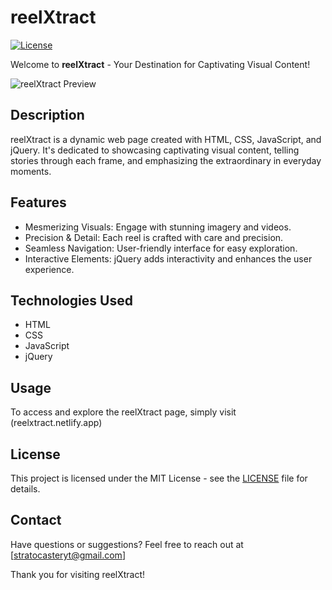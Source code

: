 # reelXtract

[![License](https://img.shields.io/badge/License-MIT-blue.svg)](https://opensource.org/licenses/MIT)

Welcome to **reelXtract** - Your Destination for Captivating Visual Content!

![reelXtract Preview](screenshot.png)

## Description

reelXtract is a dynamic web page created with HTML, CSS, JavaScript, and jQuery. It's dedicated to showcasing captivating visual content, telling stories through each frame, and emphasizing the extraordinary in everyday moments.

## Features

- Mesmerizing Visuals: Engage with stunning imagery and videos.
- Precision & Detail: Each reel is crafted with care and precision.
- Seamless Navigation: User-friendly interface for easy exploration.
- Interactive Elements: jQuery adds interactivity and enhances the user experience.

## Technologies Used

- HTML
- CSS
- JavaScript
- jQuery

## Usage

To access and explore the reelXtract page, simply visit (reelxtract.netlify.app)

## License

This project is licensed under the MIT License - see the [LICENSE](LICENSE) file for details.

## Contact

Have questions or suggestions? Feel free to reach out at [stratocasteryt@gmail.com]

Thank you for visiting reelXtract!
